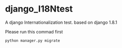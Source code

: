 # django_I18Ntest
A django Internationalization test. based on django 1.8.1

Please run this commad first
```bash
python manager.py migrate
```
